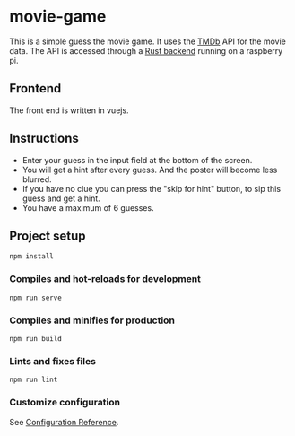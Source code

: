 # movie-game
This is a simple guess the movie game. It uses the [TMDb](https://www.themoviedb.org/) API for the movie data. The API is accessed through a [Rust backend](https://github.com/OliverHeffernan/movieGameBackend) running on a raspberry pi.

## Frontend
The front end is written in vuejs.

## Instructions
- Enter your guess in the input field at the bottom of the screen.
- You will get a hint after every guess. And the poster will become less blurred.
- If you have no clue you can press the "skip for hint" button, to sip this guess and get a hint.
- You have a maximum of 6 guesses.

## Project setup
```
npm install
```

### Compiles and hot-reloads for development
```
npm run serve
```

### Compiles and minifies for production
```
npm run build
```

### Lints and fixes files
```
npm run lint
```

### Customize configuration
See [Configuration Reference](https://cli.vuejs.org/config/).
